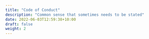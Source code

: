 ```yaml
---
title: "Code of Conduct"
description: "Common sense that sometimes needs to be stated"
date: 2022-06-03T12:59:38+10:00
draft: false
weight: 2
---
```


